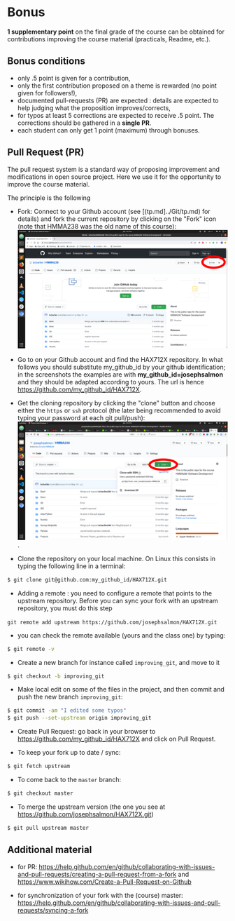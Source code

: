 # Bonus
**1 supplementary point** on the final grade of the course can be obtained for contributions improving the course material (practicals, Readme, etc.).


## Bonus conditions

- only .5 point is given for a contribution,
- only the first contribution proposed on a theme is rewarded (no point given for followers!),
- documented pull-requests (PR) are expected : details are expected to help judging what the proposition improves/corrects,
- for typos at least 5 corrections are expected to receive .5 point. The corrections should be gathered in a **single PR**.
- each student can only get 1 point (maximum) through bonuses.


## Pull Request (PR)
The pull request system is a standard way of proposing improvement and modifications in open source project. Here we use it for the opportunity to improve the course material.

The principle is the following

- Fork: Connect to your Github account (see [(tp.md]../Git/tp.md) for details) and fork the current repository by clicking on the "Fork" icon (note that HMMA238 was the old name of this course):
![plot](fork.png)

- Go to on your Github account and find the HAX712X repository. In what follows you should substitute my_github_id by your github identification; in the screenshots the examples are with **my_github_id=josephsalmon** and they should be adapted according to yours.
The url is hence <https://github.com/my_github_id/HAX712X>.

- Get the cloning repository by clicking the "clone" button and choose either the `https` or `ssh` protocol (the later being recommended to avoid typing your password at each git pull/push):  ![plot](github_clone.png) .

- Clone the repository on your local machine. On Linux this consists in typing the following line in a terminal:

```bash
$ git clone git@github.com:my_github_id/HAX712X.git
```

- Adding a remote : you need to configure a remote that points to the upstream repository. Before you can sync your fork with an upstream repository, you must do this step

```git remote add upstream https://github.com/josephsalmon/HAX712X.git```

- you can check the remote available (yours and the class one) by typing:

```bash
$ git remote -v
```

- Create a new branch for instance called `improving_git`, and move to it

```bash
$ git checkout -b improving_git
```

- Make local edit on some of the files in the project, and then commit and push the new branch `improving_git`:

```bash
$ git commit -am "I edited some typos"
$ git push --set-upstream origin improving_git
```


- Create Pull Request: go back in your browser to https://github.com/my_github_id/HAX712X  and click on Pull Request.


- To keep your fork up to date / sync:

```bash
$ git fetch upstream
```

- To come back to the `master` branch:

```bash
$ git checkout master
```

- To merge the upstream version (the one you see at https://github.com/josephsalmon/HAX712X.git)

```bash 
$ git pull upstream master
```


## Additional material

- for PR: https://help.github.com/en/github/collaborating-with-issues-and-pull-requests/creating-a-pull-request-from-a-fork
and 
https://www.wikihow.com/Create-a-Pull-Request-on-Github


- for synchronization of your fork with the (course) master:
https://help.github.com/en/github/collaborating-with-issues-and-pull-requests/syncing-a-fork
